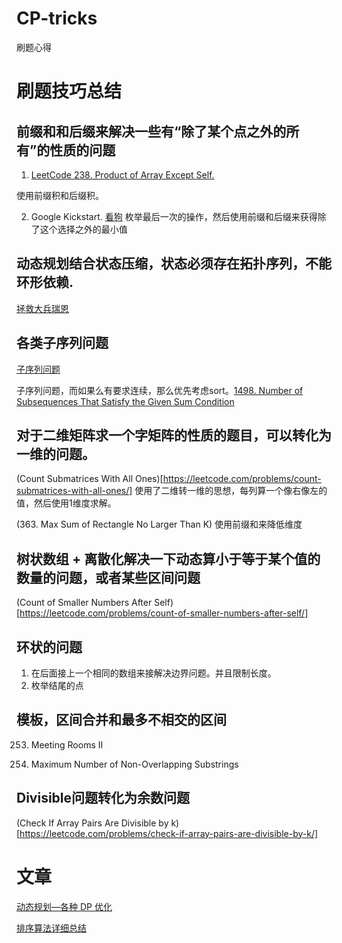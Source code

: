 # CP-tricks
刷题心得

# 刷题技巧总结

## 前缀和和后缀来解决一些有“除了某个点之外的所有”的性质的问题

1. [LeetCode 238. Product of Array Except Self.](https://www.acwing.com/solution/content/288/)

使用前缀积和后缀积。

2. Google Kickstart. [看狗](https://www.acwing.com/problem/content/836/)
枚举最后一次的操作，然后使用前缀和后缀来获得除了这个选择之外的最小值

## 动态规划结合状态压缩，状态必须存在拓扑序列，不能环形依赖. 
[拯救大兵瑞恩](https://www.acwing.com/solution/content/14096/)

## 各类子序列问题
[子序列问题](https://www.acwing.com/blog/content/823/)

子序列问题，而如果么有要求连续，那么优先考虑sort。[1498. Number of Subsequences That Satisfy the Given Sum Condition](https://leetcode.com/problems/number-of-subsequences-that-satisfy-the-given-sum-condition/)

## 对于二维矩阵求一个字矩阵的性质的题目，可以转化为一维的问题。
(Count Submatrices With All Ones)[https://leetcode.com/problems/count-submatrices-with-all-ones/]
使用了二维转一维的思想，每列算一个像右像左的值，然后使用1维度求解。

(363. Max Sum of Rectangle No Larger Than K) 使用前缀和来降低维度

## 树状数组 + 离散化解决一下动态算小于等于某个值的数量的问题，或者某些区间问题
(Count of Smaller Numbers After Self)[https://leetcode.com/problems/count-of-smaller-numbers-after-self/]

## 环状的问题
1. 在后面接上一个相同的数组来接解决边界问题。并且限制长度。
2. 枚举结尾的点

## 模板，区间合并和最多不相交的区间
253. Meeting Rooms II

1520. Maximum Number of Non-Overlapping Substrings
## Divisible问题转化为余数问题
(Check If Array Pairs Are Divisible by k)[https://leetcode.com/problems/check-if-array-pairs-are-divisible-by-k/]
# 文章

[动态规划—各种 DP 优化](https://www.acwing.com/blog/content/630/)

[排序算法详细总结](https://www.acwing.com/blog/content/541/)

